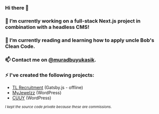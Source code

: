 ### Hi there 👋

### 🔭 I’m currently working on a full-stack Next.js project in combination with a headless CMS!

### 🌱 I’m currently reading and learning how to apply uncle Bob's Clean Code.

### 📫 Contact me on [@muradbuyukasik](https://instagram.com/muradbuyukasik).

### ⚡ I've created the following projects:

- [TL Recruitment](https://tlrecruitment.nl) (Gatsby.js - offline)
- [MyJewelzz](https://myjewelzz.nl) (WordPress)
- [CUUY](https://cuuy.eu) (WordPress)

_<sub>I kept the source code private because these are commissions.</sub>_

<!--
**MuradBuyukasik/MuradBuyukasik** is a ✨ _special_ ✨ repository because its `README.md` (this file) appears on your GitHub profile.

Here are some ideas to get you started:

- 
- 👯 I’m looking to collaborate on ...
- 🤔 I’m looking for help with ...
- 💬 Ask me about ...
- 😄 Pronouns: ...
- ⚡ Fun fact: ...
-->

